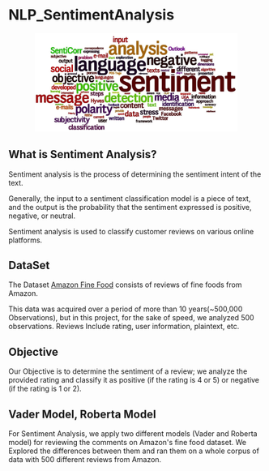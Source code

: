 # NLP_SentimentAnalysis


<p align="center">
    <img width="400" src="sentiment_analysis.webp" alt="Material Bread logo">
</p>

## What is Sentiment Analysis?

Sentiment analysis is the process of determining the sentiment intent of the text.

Generally, the input to a sentiment classification model is a piece of text, and the output is the probability that the sentiment expressed is positive, negative, or neutral.

Sentiment analysis is used to classify customer reviews on various online platforms.


## DataSet
The Dataset  [Amazon Fine Food](https://www.kaggle.com/snap/amazon-fine-food-reviews) consists of reviews of fine foods from Amazon. 

This data was acquired over a period of more than 10 years(~500,000 Observations), but in this project, for the sake of speed, we analyzed 500 observations.
Reviews Include rating, user information, plaintext, etc.


## Objective
Our Objective is to determine the sentiment of a review; we analyze the provided rating and classify it as positive (if the rating is 4 or 5) or negative (if the rating is 1 or 2).


## Vader Model, Roberta Model
For Sentiment Analysis, we apply two different models (Vader and Roberta model) for reviewing the comments on Amazon's fine food dataset.
We Explored the differences between them and ran them on a whole corpus of data with 500 different reviews from Amazon.





